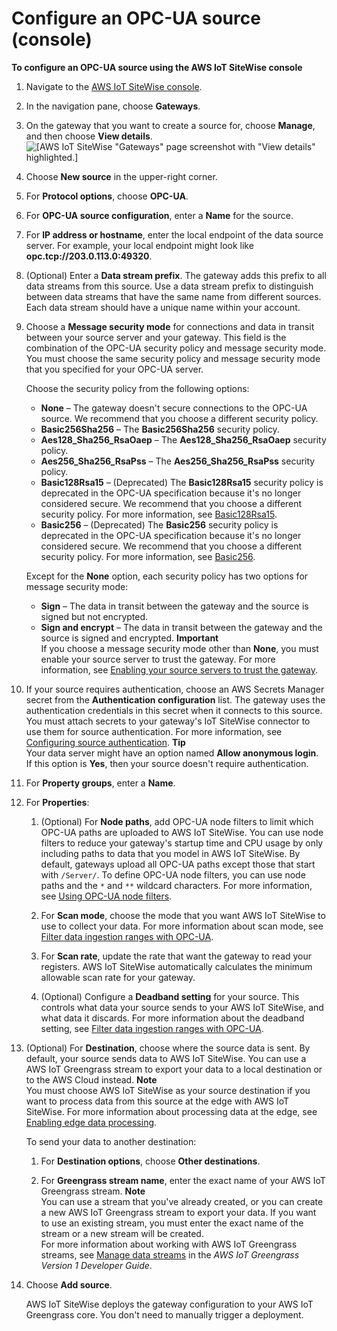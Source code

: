 # Configure an OPC\-UA source \(console\)<a name="config-opcua-source-console"></a>

**To configure an OPC\-UA source using the AWS IoT SiteWise console**

1. Navigate to the [AWS IoT SiteWise console](https://console.aws.amazon.com/iotsitewise/)\.

1. In the navigation pane, choose **Gateways**\.

1. On the gateway that you want to create a source for, choose **Manage**, and then choose **View details**\.  
![\[AWS IoT SiteWise "Gateways" page screenshot with "View details" highlighted.\]](http://docs.aws.amazon.com/iot-sitewise/latest/userguide/images/gateway-view-details-console.png)

1. Choose **New source** in the upper\-right corner\.

1. For **Protocol options**, choose **OPC\-UA**\.

1. For **OPC\-UA source configuration**, enter a **Name** for the source\.

1. For **IP address or hostname**, enter the local endpoint of the data source server\. For example, your local endpoint might look like **opc\.tcp://203\.0\.113\.0:49320**\.

1. \(Optional\) Enter a **Data stream prefix**\. The gateway adds this prefix to all data streams from this source\. Use a data stream prefix to distinguish between data streams that have the same name from different sources\. Each data stream should have a unique name within your account\.

1. Choose a **Message security mode** for connections and data in transit between your source server and your gateway\. This field is the combination of the OPC\-UA security policy and message security mode\. You must choose the same security policy and message security mode that you specified for your OPC\-UA server\.

   Choose the security policy from the following options:
   + **None** – The gateway doesn't secure connections to the OPC\-UA source\. We recommend that you choose a different security policy\.
   + **Basic256Sha256** – The **Basic256Sha256** security policy\.
   + **Aes128\_Sha256\_RsaOaep** – The **Aes128\_Sha256\_RsaOaep** security policy\.
   + **Aes256\_Sha256\_RsaPss** – The **Aes256\_Sha256\_RsaPss** security policy\.
   + **Basic128Rsa15** – \(Deprecated\) The **Basic128Rsa15** security policy is deprecated in the OPC\-UA specification because it's no longer considered secure\. We recommend that you choose a different security policy\. For more information, see [Basic128Rsa15](http://opcfoundation.org/UA-Profile/UA/SecurityPolicy%23Basic128Rsa15)\.
   + **Basic256** – \(Deprecated\) The **Basic256** security policy is deprecated in the OPC\-UA specification because it's no longer considered secure\. We recommend that you choose a different security policy\. For more information, see [Basic256](http://opcfoundation.org/UA-Profile/UA/SecurityPolicy%23Basic256)\.

   Except for the **None** option, each security policy has two options for message security mode:
   + **Sign** – The data in transit between the gateway and the source is signed but not encrypted\.
   + **Sign and encrypt** – The data in transit between the gateway and the source is signed and encrypted\.
**Important**  
If you choose a message security mode other than **None**, you must enable your source server to trust the gateway\. For more information, see [Enabling your source servers to trust the gateway](enable-source-trust.md)\.

1. If your source requires authentication, choose an AWS Secrets Manager secret from the **Authentication configuration** list\. The gateway uses the authentication credentials in this secret when it connects to this source\. You must attach secrets to your gateway's IoT SiteWise connector to use them for source authentication\. For more information, see [Configuring source authentication](configure-source-authentication.md)\.
**Tip**  
Your data server might have an option named **Allow anonymous login**\. If this option is **Yes**, then your source doesn't require authentication\.

1. For **Property groups**, enter a **Name**\.

1. For **Properties**:

   1. \(Optional\) For **Node paths**, add OPC\-UA node filters to limit which OPC\-UA paths are uploaded to AWS IoT SiteWise\. You can use node filters to reduce your gateway's startup time and CPU usage by only including paths to data that you model in AWS IoT SiteWise\. By default, gateways upload all OPC\-UA paths except those that start with `/Server/`\. To define OPC\-UA node filters, you can use node paths and the `*` and `**` wildcard characters\. For more information, see [Using OPC\-UA node filters](opc-ua-node-filters.md)\.

   1. For **Scan mode**, choose the mode that you want AWS IoT SiteWise to use to collect your data\. For more information about scan mode, see [Filter data ingestion ranges with OPC\-UA](opcua-data-acquisition.md)\.

   1. For **Scan rate**, update the rate that want the gateway to read your registers\. AWS IoT SiteWise automatically calculates the minimum allowable scan rate for your gateway\.

   1.  \(Optional\) Configure a **Deadband setting** for your source\. This controls what data your source sends to your AWS IoT SiteWise, and what data it discards\. For more information about the deadband setting, see [Filter data ingestion ranges with OPC\-UA](opcua-data-acquisition.md)\. 

1. \(Optional\) For **Destination**, choose where the source data is sent\. By default, your source sends data to AWS IoT SiteWise\. You can use a AWS IoT Greengrass stream to export your data to a local destination or to the AWS Cloud instead\. 
**Note**  
You must choose AWS IoT SiteWise as your source destination if you want to process data from this source at the edge with AWS IoT SiteWise\. For more information about processing data at the edge, see [Enabling edge data processing](edge-processing.md)\.

   To send your data to another destination:

   1. For **Destination options**, choose **Other destinations**\.

   1. For **Greengrass stream name**, enter the exact name of your AWS IoT Greengrass stream\.
**Note**  
 You can use a stream that you've already created, or you can create a new AWS IoT Greengrass stream to export your data\. If you want to use an existing stream, you must enter the exact name of the stream or a new stream will be created\.   
For more information about working with AWS IoT Greengrass streams, see [Manage data streams](https://docs.aws.amazon.com/greengrass/latest/developerguide/stream-manager.html) in the *AWS IoT Greengrass Version 1 Developer Guide*\.

1. Choose **Add source**\.

   AWS IoT SiteWise deploys the gateway configuration to your AWS IoT Greengrass core\. You don't need to manually trigger a deployment\.
